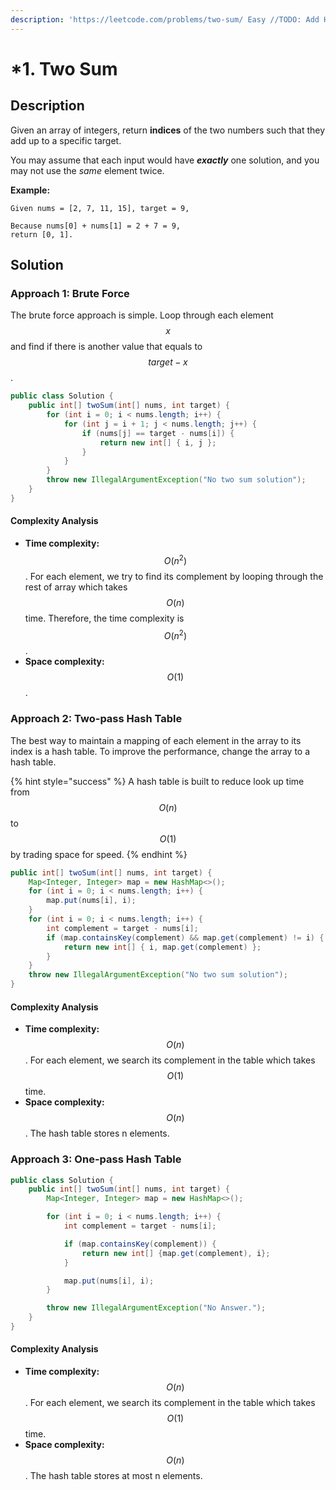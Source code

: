 ```yaml
---
description: 'https://leetcode.com/problems/two-sum/ Easy //TODO: Add Hash Table link'
---
```


# \*1. Two Sum

## Description

Given an array of integers, return **indices** of the two numbers such that they add up to a specific target.

You may assume that each input would have _**exactly**_ one solution, and you may not use the _same_ element twice.

**Example:**

```text
Given nums = [2, 7, 11, 15], target = 9,

Because nums[0] + nums[1] = 2 + 7 = 9,
return [0, 1].
```

## Solution

### Approach 1: Brute Force

The brute force approach is simple. Loop through each element $$x$$ and find if there is another value that equals to $$target - x$$.

```java
public class Solution {
    public int[] twoSum(int[] nums, int target) {
        for (int i = 0; i < nums.length; i++) {
            for (int j = i + 1; j < nums.length; j++) {
                if (nums[j] == target - nums[i]) {
                    return new int[] { i, j };
                }
            }
        }
        throw new IllegalArgumentException("No two sum solution");
    }
}
```

#### Complexity Analysis

* **Time complexity:** $$O(n^2)$$. For each element, we try to find its complement by looping through the rest of array which takes $$O(n)$$time. Therefore, the time complexity is $$O(n^2)$$.
* **Space complexity:** $$O(1)$$.

### Approach 2: Two-pass Hash Table

The best way to maintain a mapping of each element in the array to its index is a hash table. To improve the performance, change the array to a hash table.

{% hint style="success" %}
A hash table is built to reduce look up time from $$O(n)$$ to $$O(1)$$ by trading space for speed.
{% endhint %}

```java
public int[] twoSum(int[] nums, int target) {
    Map<Integer, Integer> map = new HashMap<>();
    for (int i = 0; i < nums.length; i++) {
        map.put(nums[i], i);
    }
    for (int i = 0; i < nums.length; i++) {
        int complement = target - nums[i];
        if (map.containsKey(complement) && map.get(complement) != i) {
            return new int[] { i, map.get(complement) };
        }
    }
    throw new IllegalArgumentException("No two sum solution");
}
```

#### Complexity Analysis

* **Time complexity:** $$O(n)$$. For each element, we search its complement in the table which takes $$O(1)$$time.
* **Space complexity:** $$O(n)$$. The hash table stores n elements.

### Approach 3: One-pass Hash Table

```java
public class Solution {
    public int[] twoSum(int[] nums, int target) {
        Map<Integer, Integer> map = new HashMap<>();

        for (int i = 0; i < nums.length; i++) {
            int complement = target - nums[i];

            if (map.containsKey(complement)) {
                return new int[] {map.get(complement), i};
            }

            map.put(nums[i], i);
        }

        throw new IllegalArgumentException("No Answer.");
    }
}
```

#### Complexity Analysis

* **Time complexity:** $$O(n)$$. For each element, we search its complement in the table which takes $$O(1)$$time.
* **Space complexity:** $$O(n)$$. The hash table stores at most n elements.

